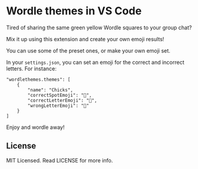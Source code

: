 # Wordle themes in VS Code
Tired of sharing the same green yellow Wordle squares to your group chat? 

Mix it up using this extension and create your own emoji results! 

You can use some of the preset ones, or make your own emoji set. 

In your `settings.json`, you can set an emoji for the correct and incorrect letters. For instance:

```
"wordlethemes.themes": [
    {
        "name": "Chicks",
        "correctSpotEmoji": "🐣",
        "correctLetterEmoji": "🐤",
        "wrongLetterEmoji": "🥚"
    }
]
```

Enjoy and wordle away!

## License
MIT Licensed. Read LICENSE for more info.
